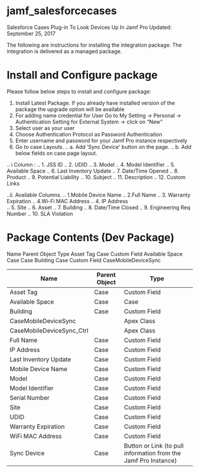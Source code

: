 # jamf_salesforcecases
Salesforce Cases Plug-in To Look Devices Up In Jamf Pro
Updated: September 25, 2017

The following are instructions for installing the integration package. The integration is delivered as a managed package.
 
# Install and Configure package
 
Please follow below steps to install and configure package:

1. Install Latest Package. If you already have installed version of the package the upgrade option will be available
2. For adding name credential for User  Go to My Setting -> Personal -> Authentication Setting for External System -> click on “New”
3. Select user as your user 
4. Choose Authentication Protocol as Password Authentication
5. Enter username and password for your Jamf Pro instance respectively
6. Go to case Layouts.
..  a.     Add ’Sync Device' button on the page.
..  b.   Add below fields on case page layout.
  
..     i Column :
..       1.   JSS ID
..       2.  UDID
..       3.  Model
..       4.  Model Identifier
..       5.  Available Space
..       6.  Last Inventory Update
..       7.  Date/Time Opened
..       8.  Product
..       9.  Potential Liability
..       10.  Subject
..       11.  Description
..       12.  Custom Links
 
..ii. Available Columns.
..     1.Mobile Device Name
..    2.Full Name
..     3. Warranty Expiration
..     4.Wi-Fi MAC Address
..     4. IP Address     	
..     5. Site
..     6. Asset
..     7. Building
..     8. Date/Time Closed
..     9. Engineering Req Number
..     10. SLA Violation


# Package Contents (Dev Package)
Name
Parent Object
Type
Asset Tag
Case
Custom Field
Available Space
Case
Case
Building
Case
Custom Field
CaseMobileDeviceSync
 
| Name  | Parent Object | Type |
| ------------- | ------------- | ------------- |
| Asset Tag  | Case  | Custom Field  |
| Available Space  | Case  | Case  |
| Building  | Case  | Custom Field  |
| CaseMobileDeviceSync  |   | Apex Class  |
| CaseMobileDeviceSync_Ctrl|   | Apex Class  |
| Full Name | Case  | Custom Field  |
| IP Address | Case | Custom Field |
| Last Inventory Update | Case | Custom Field |
| Mobile Device Name | Case | Custom Field |
| Model | Case | Custom Field |
| Model Identifier | Case | Custom Field |
| Serial Number | Case | Custom Field |
| Site | Case | Custom Field |
| UDID | Case | Custom Field |
| Warranty Expiration | Case | Custom Field |
| WiFi MAC Address | Case | Custom Field |
| Sync Device | Case | Button or Link (to pull information from the Jamf Pro Instance) |

